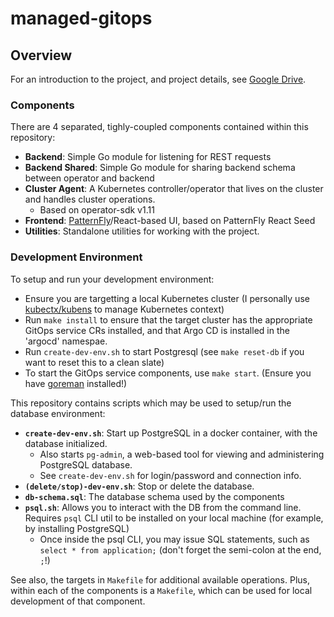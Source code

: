 # managed-gitops

## Overview

For an introduction to the project, and project details, see [Google Drive](https://drive.google.com/drive/u/0/folders/1p_yIOJ1WLu-lqz-BVDn076l1K1pEOc1d).


### Components

There are 4 separated, tighly-coupled components contained within this repository:
- **Backend**: Simple Go module for listening for REST requests
- **Backend Shared**: Simple Go module for sharing backend schema between operator and backend
- **Cluster Agent**: A Kubernetes controller/operator that lives on the cluster and handles cluster operations.
    - Based on operator-sdk v1.11
- **Frontend**: [PatternFly](https://www.patternfly.org/)/React-based UI, based on PatternFly React Seed
- **Utilities**: Standalone utilities for working with the project.

### Development Environment

To setup and run your development environment:
- Ensure you are targetting a local Kubernetes cluster (I personally use [kubectx/kubens](https://github.com/ahmetb/kubectx) to manage Kubernetes context)
- Run `make install` to ensure that the target cluster has the appropriate GitOps service CRs installed, and that Argo CD is installed in the 'argocd' namespae.
- Run `create-dev-env.sh` to start Postgresql (see `make reset-db` if you want to reset this to a clean slate)
- To start the GitOps service components, use `make start`. (Ensure you have [goreman](https://github.com/mattn/goreman) installed!)


This repository contains scripts which may be used to setup/run the database environment:
- **`create-dev-env.sh`**: Start up PostgreSQL in a docker container, with the database initialized. 
    - Also starts `pg-admin`, a web-based tool for viewing and administering PostgreSQL database.
    - See `create-dev-env.sh` for login/password and connection info.
- **`(delete/stop)-dev-env.sh`**: Stop or delete the database.
- **`db-schema.sql`**: The database schema used by the components
- **`psql.sh`**: Allows you to interact with the DB from the command line. Requires `psql` CLI util to be installed on your local machine (for example, by installing PostgreSQL)
    - Once inside the psql CLI, you may issue SQL statements, such as `select * from application;` (don't forget the semi-colon at the end, `;`!)

See also, the targets in `Makefile` for additional available operations. Plus, within each of the components is a `Makefile`, which can be used for local development of that component.     


